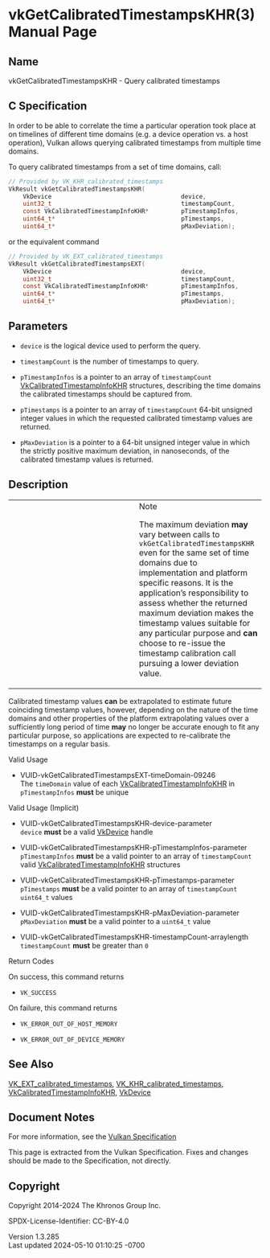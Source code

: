 # vkGetCalibratedTimestampsKHR(3) Manual Page

## Name

vkGetCalibratedTimestampsKHR - Query calibrated timestamps



## <a href="#_c_specification" class="anchor"></a>C Specification

In order to be able to correlate the time a particular operation took
place at on timelines of different time domains (e.g. a device operation
vs. a host operation), Vulkan allows querying calibrated timestamps from
multiple time domains.

To query calibrated timestamps from a set of time domains, call:

``` c
// Provided by VK_KHR_calibrated_timestamps
VkResult vkGetCalibratedTimestampsKHR(
    VkDevice                                    device,
    uint32_t                                    timestampCount,
    const VkCalibratedTimestampInfoKHR*         pTimestampInfos,
    uint64_t*                                   pTimestamps,
    uint64_t*                                   pMaxDeviation);
```

or the equivalent command

``` c
// Provided by VK_EXT_calibrated_timestamps
VkResult vkGetCalibratedTimestampsEXT(
    VkDevice                                    device,
    uint32_t                                    timestampCount,
    const VkCalibratedTimestampInfoKHR*         pTimestampInfos,
    uint64_t*                                   pTimestamps,
    uint64_t*                                   pMaxDeviation);
```

## <a href="#_parameters" class="anchor"></a>Parameters

- `device` is the logical device used to perform the query.

- `timestampCount` is the number of timestamps to query.

- `pTimestampInfos` is a pointer to an array of `timestampCount`
  [VkCalibratedTimestampInfoKHR](https://registry.khronos.org/vulkan/specs/1.3-extensions/man/html/VkCalibratedTimestampInfoKHR.html)
  structures, describing the time domains the calibrated timestamps
  should be captured from.

- `pTimestamps` is a pointer to an array of `timestampCount` 64-bit
  unsigned integer values in which the requested calibrated timestamp
  values are returned.

- `pMaxDeviation` is a pointer to a 64-bit unsigned integer value in
  which the strictly positive maximum deviation, in nanoseconds, of the
  calibrated timestamp values is returned.

## <a href="#_description" class="anchor"></a>Description

<table>
<colgroup>
<col style="width: 50%" />
<col style="width: 50%" />
</colgroup>
<tbody>
<tr class="odd">
<td class="icon"><em></em></td>
<td class="content">Note
<p>The maximum deviation <strong>may</strong> vary between calls to
<code>vkGetCalibratedTimestampsKHR</code> even for the same set of time
domains due to implementation and platform specific reasons. It is the
application’s responsibility to assess whether the returned maximum
deviation makes the timestamp values suitable for any particular purpose
and <strong>can</strong> choose to re-issue the timestamp calibration
call pursuing a lower deviation value.</p></td>
</tr>
</tbody>
</table>

Calibrated timestamp values **can** be extrapolated to estimate future
coinciding timestamp values, however, depending on the nature of the
time domains and other properties of the platform extrapolating values
over a sufficiently long period of time **may** no longer be accurate
enough to fit any particular purpose, so applications are expected to
re-calibrate the timestamps on a regular basis.

Valid Usage

- <a href="#VUID-vkGetCalibratedTimestampsEXT-timeDomain-09246"
  id="VUID-vkGetCalibratedTimestampsEXT-timeDomain-09246"></a>
  VUID-vkGetCalibratedTimestampsEXT-timeDomain-09246  
  The `timeDomain` value of each
  [VkCalibratedTimestampInfoKHR](https://registry.khronos.org/vulkan/specs/1.3-extensions/man/html/VkCalibratedTimestampInfoKHR.html) in
  `pTimestampInfos` **must** be unique

Valid Usage (Implicit)

- <a href="#VUID-vkGetCalibratedTimestampsKHR-device-parameter"
  id="VUID-vkGetCalibratedTimestampsKHR-device-parameter"></a>
  VUID-vkGetCalibratedTimestampsKHR-device-parameter  
  `device` **must** be a valid [VkDevice](https://registry.khronos.org/vulkan/specs/1.3-extensions/man/html/VkDevice.html) handle

- <a href="#VUID-vkGetCalibratedTimestampsKHR-pTimestampInfos-parameter"
  id="VUID-vkGetCalibratedTimestampsKHR-pTimestampInfos-parameter"></a>
  VUID-vkGetCalibratedTimestampsKHR-pTimestampInfos-parameter  
  `pTimestampInfos` **must** be a valid pointer to an array of
  `timestampCount` valid
  [VkCalibratedTimestampInfoKHR](https://registry.khronos.org/vulkan/specs/1.3-extensions/man/html/VkCalibratedTimestampInfoKHR.html)
  structures

- <a href="#VUID-vkGetCalibratedTimestampsKHR-pTimestamps-parameter"
  id="VUID-vkGetCalibratedTimestampsKHR-pTimestamps-parameter"></a>
  VUID-vkGetCalibratedTimestampsKHR-pTimestamps-parameter  
  `pTimestamps` **must** be a valid pointer to an array of
  `timestampCount` `uint64_t` values

- <a href="#VUID-vkGetCalibratedTimestampsKHR-pMaxDeviation-parameter"
  id="VUID-vkGetCalibratedTimestampsKHR-pMaxDeviation-parameter"></a>
  VUID-vkGetCalibratedTimestampsKHR-pMaxDeviation-parameter  
  `pMaxDeviation` **must** be a valid pointer to a `uint64_t` value

- <a href="#VUID-vkGetCalibratedTimestampsKHR-timestampCount-arraylength"
  id="VUID-vkGetCalibratedTimestampsKHR-timestampCount-arraylength"></a>
  VUID-vkGetCalibratedTimestampsKHR-timestampCount-arraylength  
  `timestampCount` **must** be greater than `0`

Return Codes

On success, this command returns  
- `VK_SUCCESS`

On failure, this command returns  
- `VK_ERROR_OUT_OF_HOST_MEMORY`

- `VK_ERROR_OUT_OF_DEVICE_MEMORY`

## <a href="#_see_also" class="anchor"></a>See Also

[VK_EXT_calibrated_timestamps](https://registry.khronos.org/vulkan/specs/1.3-extensions/man/html/VK_EXT_calibrated_timestamps.html),
[VK_KHR_calibrated_timestamps](https://registry.khronos.org/vulkan/specs/1.3-extensions/man/html/VK_KHR_calibrated_timestamps.html),
[VkCalibratedTimestampInfoKHR](https://registry.khronos.org/vulkan/specs/1.3-extensions/man/html/VkCalibratedTimestampInfoKHR.html),
[VkDevice](https://registry.khronos.org/vulkan/specs/1.3-extensions/man/html/VkDevice.html)

## <a href="#_document_notes" class="anchor"></a>Document Notes

For more information, see the <a
href="https://registry.khronos.org/vulkan/specs/1.3-extensions/html/vkspec.html#vkGetCalibratedTimestampsKHR"
target="_blank" rel="noopener">Vulkan Specification</a>

This page is extracted from the Vulkan Specification. Fixes and changes
should be made to the Specification, not directly.

## <a href="#_copyright" class="anchor"></a>Copyright

Copyright 2014-2024 The Khronos Group Inc.

SPDX-License-Identifier: CC-BY-4.0

Version 1.3.285  
Last updated 2024-05-10 01:10:25 -0700
